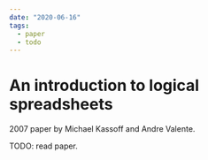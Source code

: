 ```yaml
---
date: "2020-06-16"
tags:
  - paper
  - todo
---
```


# An introduction to logical spreadsheets

2007 paper by Michael Kassoff and Andre Valente.

TODO: read paper.
